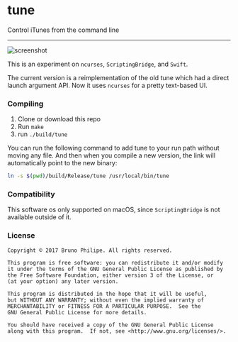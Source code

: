 # tune

Control iTunes from the command line

---

![screenshot](http://i.imgur.com/cvQBFbI.png)

This is an experiment on `ncurses`, `ScriptingBridge`, and `Swift`.

The current version is a reimplementation of the old tune which had a direct launch argument API. Now it uses `ncurses` for a pretty text-based UI.

### Compiling

1. Clone or download this repo
2. Run `make`
3. run `./build/tune`

You can run the following command to add tune to your run path without moving any file. And then when you compile a new version, the link will automatically point to the new binary:

```sh
ln -s $(pwd)/build/Release/tune /usr/local/bin/tune
```

### Compatibility

This software os only supported on macOS, since `ScriptingBridge` is not available outside of it.

### License

```
Copyright © 2017 Bruno Philipe. All rights reserved.

This program is free software: you can redistribute it and/or modify
it under the terms of the GNU General Public License as published by
the Free Software Foundation, either version 3 of the License, or
(at your option) any later version.

This program is distributed in the hope that it will be useful,
but WITHOUT ANY WARRANTY; without even the implied warranty of
MERCHANTABILITY or FITNESS FOR A PARTICULAR PURPOSE.  See the
GNU General Public License for more details.

You should have received a copy of the GNU General Public License
along with this program.  If not, see <http://www.gnu.org/licenses/>.
```